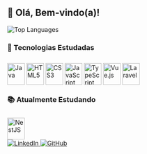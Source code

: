 <h2>👋 Olá, Bem-vindo(a)!</h2>

<div>
  <img 
    src="https://github-readme-stats.vercel.app/api/top-langs/?username=luk-z0&hide=cpp,cmake,python,glsl,html,blade&layout=compact&theme=github_dark" 
    alt="Top Languages"
    style="max-width: 100%;">
</div>

<h3>🧠 Tecnologias Estudadas</h3>
<div style="display: inline-block; margin-top: 10px;">
  <img align="center" height="50" width="40" src="https://cdn.jsdelivr.net/gh/devicons/devicon/icons/java/java-plain.svg" alt="Java" />
  <img align="center" height="50" width="40" src="https://cdn.jsdelivr.net/gh/devicons/devicon/icons/html5/html5-plain.svg" alt="HTML5" />
  <img align="center" height="50" width="40" src="https://cdn.jsdelivr.net/gh/devicons/devicon/icons/css3/css3-plain.svg" alt="CSS3" />
  <img align="center" height="50" width="40" src="https://cdn.jsdelivr.net/gh/devicons/devicon/icons/javascript/javascript-original.svg" alt="JavaScript" />
  <img align="center" height="50" width="40" src="https://cdn.jsdelivr.net/gh/devicons/devicon/icons/typescript/typescript-original.svg" alt="TypeScript" />
  <img align="center" height="50" width="40" src="https://cdn.jsdelivr.net/gh/devicons/devicon/icons/vuejs/vuejs-original.svg" alt="Vue.js" />
  <img align="center" height="50" width="40" src="https://cdn.jsdelivr.net/gh/devicons/devicon@latest/icons/laravel/laravel-original.svg" laravel-plain.svg" alt="Laravel" />
</div>

<h3>📚 Atualmente Estudando</h3>
<div style="display: inline-block; margin-top: 10px;">
  <img align="center" height="50" width="40" src="https://cdn.jsdelivr.net/gh/devicons/devicon@latest/icons/nestjs/nestjs-original.svg" nestjs-plain.svg" alt="NestJS" />
</div>

<br>

<div>
  <a href="https://www.linkedin.com/in/lucas-gabriel-2492101a3/" target="_blank" rel="noopener noreferrer">
    <img src="https://img.shields.io/badge/LinkedIn-0077B5?style=for-the-badge&logo=linkedin&logoColor=white" alt="LinkedIn">
  </a>
  <a href="https://github.com/luk-z0" target="_blank" rel="noopener noreferrer">
    <img src="https://img.shields.io/badge/GitHub-100000?style=for-the-badge&logo=github&logoColor=white" alt="GitHub">
  </a>
</div>

